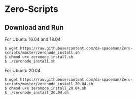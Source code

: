 # Zero-Scripts

## Download and Run

For Ubuntu 16.04 and 18.04
```
$ wget https://raw.githubusercontent.com/da-spaceman/Zero-scripts/master/zeronode_install.sh
$ chmod u+x zeronode_install.sh
$ ./zeronode_install.sh
```
For Ubuntu 20.04
```
$ wget https://raw.githubusercontent.com/da-spaceman/Zero-scripts/master/zeronode_install_20.04.sh
$ chmod u+x zeronode_install_20.04.sh
$ ./zeronode_install_20.04.sh
```
